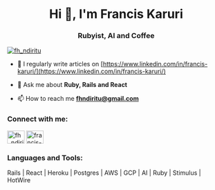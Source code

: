 <h1 align="center">Hi 👋, I'm Francis Karuri</h1>
<h3 align="center">Rubyist, AI and Coffee</h3>

<p align="left"> <a href="https://twitter.com/fh_ndiritu" target="blank"><img src="https://img.shields.io/twitter/follow/fh_ndiritu?logo=twitter&style=for-the-badge" alt="fh_ndiritu" /></a> </p>


- 📝 I regularly write articles on [https://www.linkedin.com/in/francis-karuri/](https://www.linkedin.com/in/francis-karuri/)

- 💬 Ask me about **Ruby, Rails and React**

- 📫 How to reach me **fhndiritu@gmail.com**

<h3 align="left">Connect with me:</h3>
<p align="left">
<a href="https://twitter.com/fh_ndiritu" target="blank"><img align="center" src="https://raw.githubusercontent.com/rahuldkjain/github-profile-readme-generator/master/src/images/icons/Social/twitter.svg" alt="fh_ndiritu" height="30" width="40" /></a>
<a href="https://linkedin.com/in/francis-karuri" target="blank"><img align="center" src="https://raw.githubusercontent.com/rahuldkjain/github-profile-readme-generator/master/src/images/icons/Social/linked-in-alt.svg" alt="francis-karuri" height="30" width="40" /></a>

</p>

<h3 align="left">Languages and Tools:</h3>
Rails | React | Heroku | Postgres | AWS | GCP | AI | Ruby | Stimulus | HotWire
